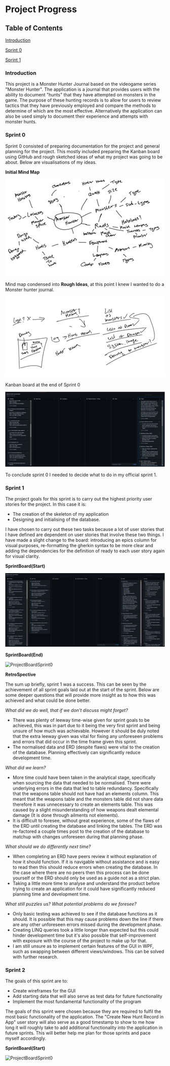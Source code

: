 # Project Progress

## Table of Contents

[Introduction](#Introduction)

[Sprint 0](#sprint-0)

[Sprint 1](#sprint-1)

### Introduction

This project is a Monster Hunter Journal based on the videogame series "Monster Hunter". The application is a journal that provides users with the ability to document "hunts" that they have attempted on monsters in the game. The purpose of these hunting records is to allow for users to review tactics that they have previously employed and compare the methods to determine of which are the most effective. Alternatively the application can also be used simply to document their experience and attempts with monster hunts.  

### Sprint 0

Sprint 0 consisted of preparing documentation for the project and general planning for the project. This mostly included preparing the Kanban board using GitHub and rough sketched ideas of what my project was going to be about. Below are visualisations of my ideas.

**Initial Mind Map**

![ProjectBoardSprint0](https://github.com/Jayciee/Assignment/blob/main/Images/Mind%20map.png)

Mind map condensed into **Rough Ideas**, at this point I knew I wanted to do a Monster hunter journal.

![ProjectBoardSprint0](https://github.com/Jayciee/Assignment/blob/main/Images/Rough%20Ideas.png)

Kanban board at the end of Sprint 0

![ProjectBoardSprint0](https://github.com/Jayciee/Assignment/blob/main/Images/ProjectBoardSprint0.png)

To conclude sprint 0 I needed to decide what to do in my official sprint 1. 

### Sprint 1

The project goals for this sprint is to carry out the highest priority user stories for the project. In this case it is:

- The creation of the skeleton of my application
- Designing and initialising of the database. 

I have chosen to carry out these two tasks because a lot of user stories that I have defined are dependent on user stories that involve these two things.
I have made a slight change to the board: introducing an epics column for visual purposes, re-formatting the gherkin syntax to be more clear and adding the dependencies for the definition of ready to each user story again for visual clarity.

**SprintBoard(Start)**

![ProjectBoardSprint0](https://github.com/Jayciee/Assignment/blob/main/Images/SprintBoard/ProjectBoardSprint1Start.png)

**SprintBoard(End)**

![ProjectBoardSprint0](https://github.com/Jayciee/Assignment/blob/main/Images/SprintBoard/ProjectBoardSprint1End.png)

**RetroSpective**

The sum up briefly, sprint 1 was a success. This can be seen by the achievement of all sprint goals laid out at the start of the sprint. Below are some deeper questions that will provide more insight as to how this was achieved and what could be done better.

*What did we do well, that if we don't discuss might forget?*

- There was plenty of leeway time-wise given for sprint goals to be achieved, this was in part due to it being the very first sprint and being unsure of how much was achievable. However it should be duly noted that the extra leeway given was vital for fixing any unforeseen problems and errors that did occur in the time frame given this sprint.
- The normalised data and ERD (despite flaws) were vital to the creation of the database. Planning effectively can significantly reduce development time.

*What did we learn?*

- More time could have been taken in the analytical stage, specifically when sourcing the data that needed to be normalised. There were underlying errors in the data that led to table redundancy. Specifically that the weapons table should not have had an elements column. This meant that the weapons table and the monsters table did not share data therefore it was unnecessary to create an elements table. This was caused by a slight misunderstanding of how weapons dealt elemental damage (It is done through ailments not elements). 
- It is difficult to foresee, without great experience, some of the flaws of the ERD until creating the database and linking the tables. The ERD was re-factored a couple times post to the creation of the database to matchup with changes unforeseen during that planning phase. 

*What should we do differently next time?*

- When completing an ERD have peers review it without explanation of how it should function. If it is navigable without assistance and is easy to read then this should reduce errors when creating the database. In the case where there are no peers then this process can be done yourself or the ERD should only be used as a guide not as a strict plan.
- Taking a little more time to analyse and understand the product before trying to create an application for it could have significantly reduced planning time and development time. 

*What still puzzles us? What potential problems do we foresee?*

- Only basic testing was achieved to see if the database functions as it should. It is possible that this may cause problems down the line if there are any other unforeseen errors missed during the development phase.
- Creating LINQ queries took a little longer than expected but this could hinder development time but it's also possible that self-improvement with exposure with the course of the project to make up for that.
- I am still unsure as to implement certain features of the GUI in WPF, such as swapping between different views/windows. This can be solved with further research.

### Sprint 2

The goals of this sprint are to:

- Create wireframes for the GUI 
- Add starting data that will also serve as test data for future functionality
- Implement the most fundamental functionality of the program

The goals of this sprint were chosen because they are required to fulfil the most basic functionality of the application. The "Create New Hunt Record in App" user story will also serve as a good timestamp to show to me how long it will roughly take to add additional functionality into the application in future sprints. This will better help me plan for those sprints and pace myself accordingly.

**SprintBoard(Start)**

![ProjectBoardSprint0](https://github.com/Jayciee/Assignment/blob/main/Images/SprintBoard/ProjectBoardSprint2Start.png)

